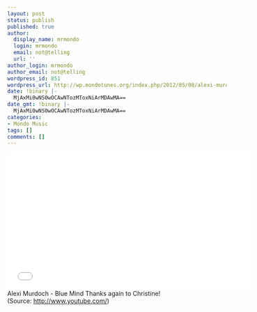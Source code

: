 ```yaml
---
layout: post
status: publish
published: true
author:
  display_name: mrmondo
  login: mrmondo
  email: not@telling
  url: ''
author_login: mrmondo
author_email: not@telling
wordpress_id: 851
wordpress_url: http://wp.mondotunes.org/index.php/2012/05/08/alexi-murdoch-blue-mind-thanks-again-to/
date: !binary |-
  MjAxMi0wNS0wOCAwNTozMToxNiArMDAwMA==
date_gmt: !binary |-
  MjAxMi0wNS0wOCAwNTozMToxNiArMDAwMA==
categories:
- Mondo Music
tags: []
comments: []
---
```

<iframe width="560" height="315" src="//www.youtube.com/embed/C07jY4LnRg8" frameborder="0"> </iframe>
Alexi Murdoch - Blue Mind
Thanks again to Christine!
<div class="attribution">(<span>Source:</span> <a href="http://www.youtube.com/">http://www.youtube.com/</a>)</div>
